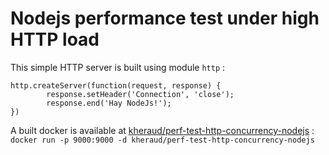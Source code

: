 # Nodejs performance test under high HTTP load

This simple HTTP server is built using module `http` :

```
http.createServer(function(request, response) {
		response.setHeader('Connection', 'close');
		response.end('Hay NodeJs!');
})
```

A built docker is available at [kheraud/perf-test-http-concurrency-nodejs](https://hub.docker.com/r/kheraud/perf-test-http-concurrency-nodejs) : `docker run -p 9000:9000 -d kheraud/perf-test-http-concurrency-nodejs`